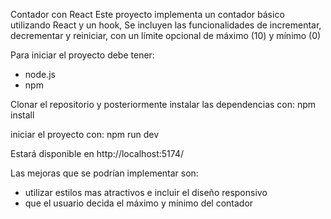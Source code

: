 Contador con React 
Este proyecto implementa un contador básico utilizando React y un hook, Se incluyen las funcionalidades de incrementar, 
decrementar y reiniciar, con un límite opcional de máximo (10) y mínimo (0)

Para iniciar el proyecto debe tener: 
- node.js
- npm

Clonar el repositorio y posteriormente instalar las dependencias con:
npm install

iniciar el proyecto con:
npm run dev

Estará disponible en http://localhost:5174/

Las mejoras que se podrían implementar son:
- utilizar estilos mas atractivos e incluir el diseño responsivo
- que el usuario decida el máximo y mínimo del contador
